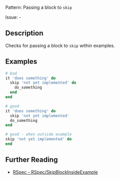 Pattern: Passing a block to `skip`

Issue: -

## Description

Checks for passing a block to `skip` within examples.

## Examples

```ruby
# bad
it 'does something' do
  skip 'not yet implemented' do
    do_something
  end
end

# good
it 'does something' do
  skip 'not yet implemented'
  do_something
end

# good - when outside example
skip 'not yet implemented' do
end
```

## Further Reading

* [RSpec - RSpec/SkipBlockInsideExample](https://docs.rubocop.org/rubocop-rspec/cops_rspec.html#rspecskipblockinsideexample)